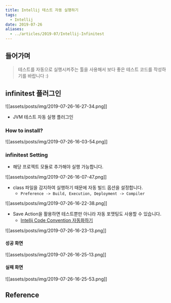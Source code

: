 ```yaml
---
title: Intellij 테스트 자동 실행하기
tags:
  - Intellij
date: 2019-07-26
aliases: 
  - ../articles/2019-07/Intellij-Infinitest
---
```


## 들어가며
> 테스트를 자동으로 실행시켜주는 툴을 사용해서 보다 좋은 테스트 코드를 작성하기를 바랍니다 :)

## infinitest 플러그인
![[assets/posts/img/2019-07-26-16-27-34.png]]

- JVM 테스트 자동 실행 플러그인

### How to install?
![[assets/posts/img/2019-07-26-16-03-54.png]]


### infinitest Setting
- 해당 프로젝트 모듈로 추가해야 실행 가능합니다.

![[assets/posts/img/2019-07-26-16-07-47.png]]


- class 파일을 감지하여 실행하기 때문에 자동 빌드 옵션을 설정합니다.
    - `Preference -> Build, Execution, Deployment -> Compiler`

![[assets/posts/img/2019-07-26-16-22-38.png]]


- Save Action을 활용하면 테스트뿐만 아니라 자동 포맷팅도 사용할 수 있습니다.
    - [Intellij Code Convention 자동화하기](https://nesoy.github.io/articles/2018-09/Intellij-Auto-Convention)

![[assets/posts/img/2019-07-26-16-23-13.png]]

#### 성공 화면
![[assets/posts/img/2019-07-26-16-25-13.png]]

#### 실패 화면
![[assets/posts/img/2019-07-26-16-25-53.png]]

## Reference
